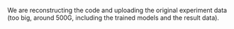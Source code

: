 We are reconstructing the code and uploading the original experiment data (too big, around 500G, including the trained models and the result data).
